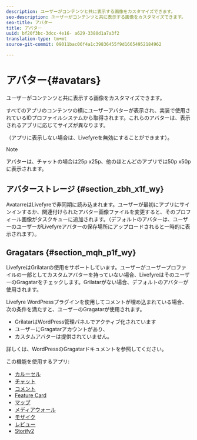 ```yaml
---
description: ユーザーがコンテンツと共に表示する画像をカスタマイズできます。
seo-description: ユーザーがコンテンツと共に表示する画像をカスタマイズできます。
seo-title: アバター
title: アバター
uuid: bf20f3bc-3dcc-4e16- a629-3380d1a7a3f2
translation-type: tm+mt
source-git-commit: 09011bac06f4a1c39836455f9d16654952184962

---
```



# アバター{#avatars}

ユーザーがコンテンツと共に表示する画像をカスタマイズできます。

すべてのアプリのコンテンツの横にユーザーアバターが表示され、実装で使用されているIDプロファイルシステムから取得されます。これらのアバターは、表示されるアプリに応じてサイズが異なります。

（アプリに表示しない場合は、Livefyreを無効にすることができます）。

>[!NOTE]
>
>アバターは、チャットの場合は25p x25p、他のほとんどのアプリでは50p x50pに表示されます。

## アバターストレージ {#section_zbh_x1f_wy}

AvatarreはLivefyreで非同期に読み込まれます。ユーザーが最初にアプリにサインインするか、関連付けられたアバター画像ファイルを変更すると、そのプロフィール画像がタスクキューに追加されます。（デフォルトのアバターは、ユーザーのユーザーがLivefyreアバターの保存場所にアップロードされると一時的に表示されます）。

## Gragatars {#section_mqh_p1f_wy}

LivefyreはGrilatarの使用をサポートしています。ユーザーがユーザープロファイルの一部としてカスタムアバターを持っていない場合、LivefyreはそのユーザーのGragatarをチェックします。Grilatarがない場合、デフォルトのアバターが使用されます。

Livefyre WordPressプラグインを使用してコメントが埋め込まれている場合、次の条件を満たすと、ユーザーのGragatarが使用されます。

* GrilatarはWordPress管理パネルでアクティブ化されています
* ユーザーにGragatarアカウントがあり、
* カスタムアバターは提供されていません。

詳しくは、WordPressのGragatarドキュメントを参照してください。



この機能を使用するアプリ:

* [カルーセル](/help/using/c-about-apps/c-carousel-app/c-carousel-app.md#c_carousel_app)
* [チャット](/help/using/c-about-apps/c-chat-app/c-chat-app.md#c_chat_app)
* [コメント](/help/using/c-about-apps/c-comments/c-comments.md)
* [Feature Card](/help/using/c-about-apps/c-feature-card-app/c-feature-card-app.md#c_feature_card_app)
* [マップ](/help/using/c-about-apps/c-map-app/c-map-app.md#c_map_app)
* [メディアウォール](/help/using/c-about-apps/c-media-wall-app/c-media-wall-app.md#c_media_wall_app)
* [モザイク](/help/using/c-about-apps/c-mosaic-app/c-mosaic-app.md#c_mosaic_app)
* [レビュー](/help/using/c-about-apps/c-reviews-app/c-reviews-app.md#c_reviews_app)
* [Storify2](/help/using/c-about-apps/c-storify2/c-storify2.md#c_storify2)


